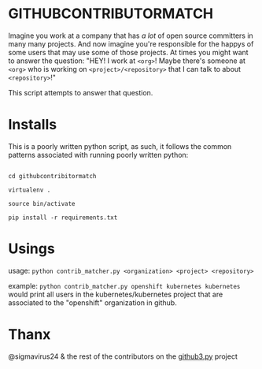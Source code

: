 GITHUBCONTRIBUTORMATCH
=====

Imagine you work at a company that has _a lot_ of open source committers in many many projects. And now imagine you're responsible for the happys of some users that may use some of those projects. At times you might want to answer the question: "HEY! I work at `<org>`! Maybe there's someone at `<org>` who is working on `<project>/<repository>` that I can talk to about `<repository>`!"

This script attempts to answer that question.

Installs
=====

This is a poorly written python script, as such, it follows the common patterns associated with running poorly written python:

```git clone https://github.com/Dannyzen/githubcontributormatch.git

cd githubcontribitormatch

virtualenv .

source bin/activate

pip install -r requirements.txt

```

Usings
=====

usage: `python contrib_matcher.py <organization> <project> <repository>`


example: `python contrib_matcher.py openshift kubernetes kubernetes` would print all users in the kubernetes/kubernetes project that are associated to the "openshift" organization in github. 





Thanx
=====

@sigmavirus24 & the rest of the contributors on the [github3.py](https://github.com/sigmavirus24/github3.py/graphs/contributors) project
